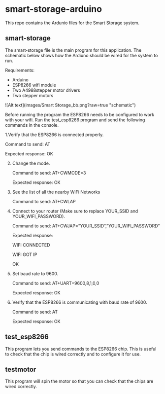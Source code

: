 # smart-storage-arduino

This repo contains the Ardunio files for the Smart Storage system.

## smart-storage
The smart-storage file is the main program for this application.  The schematic below shows how the Ardiuno should be
wired for the system to run.

Requirements:
* Arduino
* ESP8266 wifi module
* Two A4988stepper motor drivers
* Two stepper motors

![Alt text](images/Smart Storage_bb.png?raw=true "schematic")

Before running the program the ESP8266 needs to be configured to work with your wifi.  Run the test_esp8266
program and send the following commands in the console.

1.Verify that the ESP8266 is connected properly.
  
  Command to send: AT
  
  Expected response: OK
  
2. Change the mode.
   
   Command to send: AT+CWMODE=3
   
   Expected response: OK
   
3. See the list of all the nearby WiFi Networks

    Command to send: AT+CWLAP

4. Connect to your router (Make sure to replace YOUR_SSID and YOUR_WIFI_PASSWORD).
   
   Command to send: AT+CWJAP=”YOUR_SSID”,”YOUR_WIFI_PASSWORD”
   
   Expected response:
   
   WIFI CONNECTED
   
   WIFI GOT IP
   
   OK
   
5. Set baud rate to 9600.
   
   Command to send: AT+UART=9600,8,1,0,0
   
   Expected response: OK
   
6. Verify that the ESP8266 is communicating with baud rate of 9600.
   
   Command to send: AT
   
   Expected response: OK

## test_esp8266
This program lets you send commands to the ESP8266 chip.  This is useful to check that the chip
is wired correctly and to configure it for use.

## testmotor
This program will spin the motor so that you can check that the chips are wired correctly.